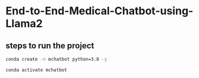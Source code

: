 # End-to-End-Medical-Chatbot-using-Llama2

## steps to run the project

``` bash
conda create -n mchatbot python=3.8 -y
```

``` bash
conda activate mchatbot
```


